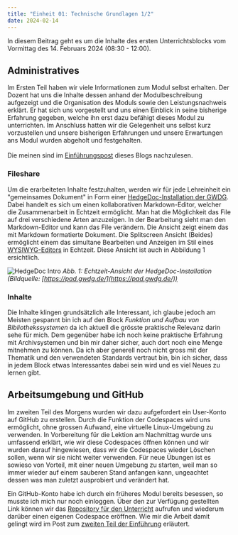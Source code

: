 ```yaml
---
title: "Einheit 01: Technische Grundlagen 1/2"
date: 2024-02-14
---
```


In diesem Beitrag geht es um die Inhalte des ersten Unterrichtsblocks vom Vormittag des 14. Februars 2024 (08:30 - 12:00). 

## Administratives

Im Ersten Teil haben wir viele Informationen zum Modul selbst erhalten. Der Dozent hat uns die Inhalte dessen anhand der Modulbeschreibung aufgezeigt und die Organisation des Moduls sowie den Leistungsnachweis erklärt. Er hat sich uns vorgestellt und uns einen Einblick in seine bisherige Erfahrung gegeben, welche ihn erst dazu befähigt dieses Modul zu unterrichten. Im Anschluss hatten wir die Gelegenheit uns selbst kurz vorzustellen und unsere bisherigen Erfahrungen und unsere Erwartungen ans Modul wurden abgeholt und festgehalten.  
<br>
Die meinen sind im [Einführungspost](https://sagerin94.github.io/Lerntagebuch_BAIN/2024/02/14/einfuehrung.html) dieses Blogs nachzulesen. 

### Fileshare

Um die erarbeiteten Inhalte festzuhalten, werden wir für jede Lehreinheit ein "gemeinsames Dokument" in Form einer [HedgeDoc-Installation der GWDG](https://pad.gwdg.de/). Dabei handelt es sich um einen kollaborativen Markdown-Editor, welcher die Zusammenarbeit in Echtzeit ermöglicht. Man hat die Möglichkeit das File auf drei verschiedene Arten anzuzeigen. In der Bearbeitung sieht man den Markdown-Editor und kann das File verändern. Die Ansicht zeigt einem das mit Markdown formatierte Dokument. Die Splitscreen Ansicht (Beides) ermöglicht einem das simultane Bearbeiten und Anzeigen im Stil eines [WYSIWYG-Editors](https://de.wikipedia.org/wiki/WYSIWYG) in Echtzeit. Diese Ansicht ist auch in Abbildung 1 ersichtlich.

![HedgeDoc Intro](\Lerntagebuch_BAIN\images\screenshot_hedgedoc.jpg)
*Abb. 1: Echtzeit-Ansicht der HedgeDoc-Installation (Bildquelle: [https://pad.gwdg.de/](https://pad.gwdg.de/))*



### Inhalte

Die Inhalte klingen grundsätzlich alle Interessant, ich glaube jedoch am Meisten gespannt bin ich auf den Block *Funktion und Aufbau von Bibliothekssystemen* da ich aktuell die grösste praktische Relevanz darin sehe für mich. Dem gegenüber habe ich noch keine praktische Erfahrung mit Archivsystemen und bin mir daher sicher, auch dort noch eine Menge mitnehmen zu können. Da ich aber generell noch nicht gross mit der Thematik und den verwendeten Standards vertraut bin, bin ich sicher, dass in jedem Block etwas Interessantes dabei sein wird und es viel Neues zu lernen gibt. 


## Arbeitsumgebung und GitHub 

Im zweiten Teil des Morgens wurden wir dazu aufgefordert ein User-Konto auf GitHub zu erstellen. Durch die Funktion der Codespaces wird uns ermöglicht, ohne grossen Aufwand, eine virtuelle Linux-Umgebung zu verwenden. In Vorbereitung für die Lektion am Nachmittag wurde uns umfassend erklärt, wie wir diese Codespaces öffnen können und wir wurden darauf hingewiesen, dass wir die Codespaces wieder Löschen sollen, wenn wir sie nicht weiter verwenden. Für neue Übungen ist es sowieso von Vorteil, mit einer neuen Umgebung zu starten, weil man so immer wieder auf einem sauberen Stand anfangen kann, ungeachtet dessen was man zuletzt ausprobiert und verändert hat.  

Ein GitHub-Konto habe ich durch ein früheres Modul bereits besessen, so musste ich mich nur noch einloggen. Über den zur Verfügung gestellten Link können wir das [Repository für den Unterricht](https://github.com/felixlohmeier/bain-lc-unix-shell) aufrufen und wiederum darüber einen eigenen Codespace eröffnen. Wie mir die Arbeit damit gelingt wird im Post zum [zweiten Teil der Einführung](https://sagerin94.github.io/Lerntagebuch_BAIN/2024/02/14/einheit1_part2.html) erläutert.






